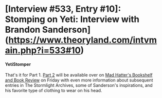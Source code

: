 # [Interview #533, Entry #10]: Stomping on Yeti: Interview with Brandon Sanderson](https://www.theoryland.com/intvmain.php?i=533#10)

#### YetiStomper

That's it for Part 1.
[Part 2](http://booktionary.blogspot.com/2010/09/brandon-sanderson-interview-stompingmad.html)
will be available over on
[Mad Hatter's Bookshelf and Book Review](http://booktionary.blogspot.com/)
on Friday with even more information about subsequent entries in The Stormlight Archives, some of Sanderson's inspirations, and his favorite type of clothing to wear on his head.

